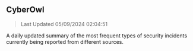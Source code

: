 ## CyberOwl 
> Last Updated 05/09/2024 02:04:51 


A daily updated summary of the most frequent types of security incidents currently being reported from different sources.

